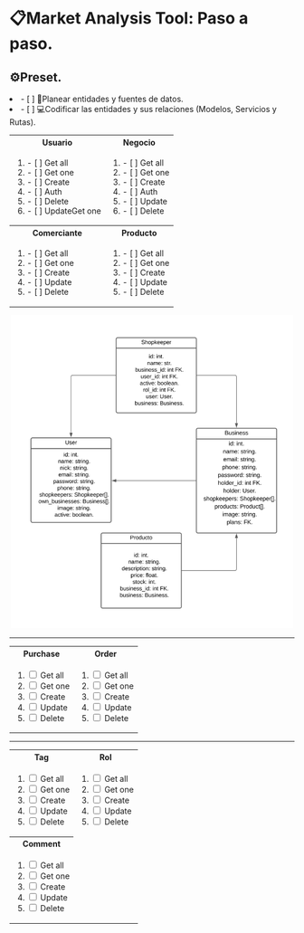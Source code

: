 # 📋Market Analysis Tool: Paso a paso.

## ⚙️Preset.
<li>
    - [ ] 🧠Planear entidades y fuentes de datos.
</li>

<li>
    - [ ] 💻Codificar las entidades y sus relaciones (Modelos, Servicios y Rutas).
</li>
        <table width="500" align="center">
        <tr>
            <th>Usuario</th>
            <th>Negocio</th>
        </tr>
        <tr>
            <td>
                <ol>
                    <li>
                        - [ ] Get all
                    </li>
                    <li>
                         - [ ] Get one
                    </li>
                    <li>
                         - [ ] Create
                    </li>
                    <li>
                         - [ ] Auth
                    </li>
                    <li>
                         - [ ] Delete
                    </li>
                    <li>
                         - [ ] UpdateGet one
                    </li>
                </ol>
            </td>
            <td>
                <ol>
                    <li>
                         - [ ] Get all
                    </li>
                    <li>
                         - [ ] Get one
                    </li>
                    <li>
                         - [ ] Create
                    </li>
                    <li>
                         - [ ] Auth
                    </li>
                    <li>
                         - [ ] Update
                    </li>
                    <li>
                         - [ ] Delete
                    </li>
                </ol>
            </td>
        </tr>
        <tr>
            <th>Comerciante</th>
            <th>Producto</th>
        </tr>
        <tr>
            <td>
                <ol>
                    <li>
                        - [ ] Get all
                    </li>
                    <li>
                        - [ ] Get one
                    </li>
                    <li>
                        - [ ] Create
                    </li>
                    <li>
                        - [ ] Update
                    </li>
                    <li>
                        - [ ] Delete
                    </li>
                </ol>
            </td>
            <td>
                <ol>
                    <li>
                        - [ ] Get all
                    </li>
                    <li>
                        - [ ] Get one
                    </li>
                    <li>
                        - [ ] Create
                    </li>
                    <li>
                        - [ ] Update
                    </li>
                    <li>
                        - [ ] Delete
                    </li>
                </ol>
            </td>
        </tr>
    </table>
<p align="center">
    <img src="./assets/ER1.svg" alt="Diagrama ER" width="500"/>
</p>
<hr/>
        <table width="500" align="center">
        <tr>
            <th>Purchase</th>
            <th>Order</th>
        </tr>
        <tr>
            <td>
                <ol>
                    <li>
                        <input type="checkbox">
                        <label>Get all</label>
                    </li>
                    <li>
                        <input type="checkbox">
                        <label>Get one</label>
                    </li>
                    <li>
                        <input type="checkbox">
                        <label>Create</label>
                    </li>
                    <li>
                        <input type="checkbox">
                        <label>Update</label>
                    </li>
                    <li>
                        <input type="checkbox">
                        <label>Delete</label>
                    </li>
                </ol>
            </td>
            <td>
                <ol>
                    <li>
                        <input type="checkbox">
                        <label>Get all</label>
                    </li>
                    <li>
                        <input type="checkbox">
                        <label>Get one</label>
                    </li>
                    <li>
                        <input type="checkbox">
                        <label>Create</label>
                    </li>
                    <li>
                        <input type="checkbox">
                        <label>Update</label>
                    </li>
                    <li>
                        <input type="checkbox">
                        <label>Delete</label>
                    </li>
                </ol>
            </td>
        </tr>
    </table>
<hr/>
    <table width="500" align="center">
        <tr>
            <th>Tag</th>
            <th>Rol</th>
        </tr>
        <tr>
            <td>
                <ol>
                    <li>
                        <input type="checkbox">
                        <label>Get all</label>
                    </li>
                    <li>
                        <input type="checkbox">
                        <label>Get one</label>
                    </li>
                    <li>
                        <input type="checkbox">
                        <label>Create</label>
                    </li>
                    <li>
                        <input type="checkbox">
                        <label>Update</label>
                    </li>
                    <li>
                        <input type="checkbox">
                        <label>Delete</label>
                    </li>
                </ol>
            </td>
            <td>
                <ol>
                    <li>
                        <input type="checkbox">
                        <label>Get all</label>
                    </li>
                    <li>
                        <input type="checkbox">
                        <label>Get one</label>
                    </li>
                    <li>
                        <input type="checkbox">
                        <label>Create</label>
                    </li>
                    <li>
                        <input type="checkbox">
                        <label>Update</label>
                    </li>
                    <li>
                        <input type="checkbox">
                        <label>Delete</label>
                    </li>
                </ol>
            </td>
        </tr>
        <tr>
            <th>Comment</th>
        </tr>
        <tr>
            <td>
                <ol>
                    <li>
                        <input type="checkbox">
                        <label>Get all</label>
                    </li>
                    <li>
                        <input type="checkbox">
                        <label>Get one</label>
                    </li>
                    <li>
                        <input type="checkbox">
                        <label>Create</label>
                    </li>
                    <li>
                        <input type="checkbox">
                        <label>Update</label>
                    </li>
                    <li>
                        <input type="checkbox">
                        <label>Delete</label>
                    </li>
                </ol>
            </td>
        </tr>
    </table>
